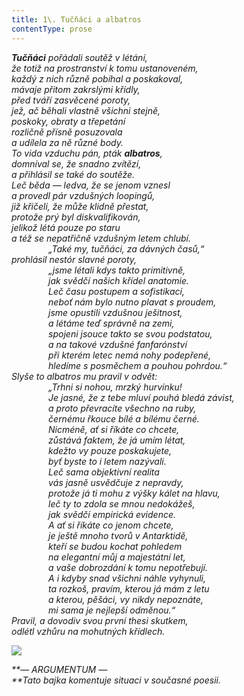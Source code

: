 ```yaml
---
title: 1\. Tučňáci a albatros
contentType: prose
---
```


<section>

_**Tučňáci** pořádali soutěž v létání,  
že totiž na prostranství k tomu ustanoveném,  
každý z nich různě pobíhal a poskakoval,  
mávaje přitom zakrslými křídly,  
před tváří zasvěcené poroty,  
jež, ač běhali vlastně všichni stejně,  
poskoky, obraty a třepetání  
rozličně přísně posuzovala  
a udílela za ně různé body.  
To vida vzduchu pán, pták **albatros**,  
domníval se, že snadno zvítězí,  
a přihlásil se také do soutěže.  
Leč běda — ledva, že se jenom vznesl  
a provedl pár vzdušných loopingů,  
již křičeli, že může klidně přestat,  
protože prý byl diskvalifikován,  
jelikož létá pouze po staru  
a též se nepatřičně vzdušným letem chlubí.  
               „Také my, tučňáci, za dávných časů,“  
prohlásil nestór slavné poroty,  
               „jsme létali kdys takto primitivně,  
               jak svědčí našich křídel anatomie.  
               Leč času postupem a sofistikací,  
               neboť nám bylo nutno plavat s proudem,  
               jsme opustili vzdušnou ješitnost,  
               a létáme teď správně na zemi,  
               spojeni jsouce takto se svou podstatou,  
               a na takové vzdušné fanfarónství  
               při kterém letec nemá nohy podepřené,  
               hledíme s posměchem a pouhou pohrdou.“  
Slyše to albatros mu pravil v odvět:  
               „Trhni si nohou, mrzký hurvínku!  
               Je jasné, že z tebe mluví pouhá bledá závist,  
               a proto převracíte všechno na ruby,  
               černému řkouce bílé a bílému černé.  
               Nicméně, ať si říkáte co chcete,  
               zůstává faktem, že já umím létat,  
               kdežto vy pouze poskakujete,  
               byť byste to i letem nazývali.  
               Leč sama objektivní realita  
               vás jasně usvědčuje z nepravdy,  
               protože já ti mohu z výšky kálet na hlavu,  
               leč ty to zdola se mnou nedokážeš,  
               jak svědčí empirická evidence.  
               A ať si říkáte co jenom chcete,  
               je ještě mnoho tvorů v Antarktidě,  
               kteří se budou kochat pohledem  
               na elegantní můj a majestátní let,  
               a vaše dobrozdání k tomu nepotřebují.  
               A i kdyby snad všichni náhle vyhynuli,  
               ta rozkoš, pravím, kterou já mám z letu  
               a kterou, pěšáci, vy nikdy nepoznáte,  
               mi sama je nejlepší odměnou.“  
Pravil, a dovodiv svou první thesi skutkem,  
odlétl vzhůru na mohutných křídlech._

  
  

![](../Images/001.jpg)

</section>

<section>

_**— ARGUMENTUM —  
**Tato bajka komentuje situaci v současné poesii._

</section>
